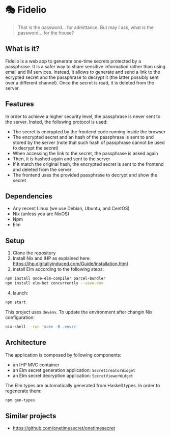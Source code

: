 # 🎭 Fidelio
>That is the password... for admittance. But may I ask, what is the password... for the house?

## What is it? ##
Fidelio is a web app to generate one-time secrets protected by a passphrase. It is a safer way to share sensitive information rather than using email and IM services. Instead, it allows to generate and send a link to the ecrypted secret and the passphrase to decrypt it (the latter possibly sent over a different channel). Once the secret is read, it is deleted from the server.

## Features ##
In order to achieve a higher security level, the passphrase is never sent to the server. Insted, the following protocol is used:
- The secret is encrypted by the frontend code running inside the browser
- The encrypted secret and an hash of the passphrase is sent to and stored by the server (note that such hash of passphrase cannot be used to decrypt the secret)
- When accessing the link to the secret, the passphrase is asked again
- Then, it is hashed again and sent to the server
- If it match the original hash, the encrypted secret is sent to the frontend and deleted from the server
- The frontend uses the provided passphrase to decrypt and show the secret

## Dependencies ##
* Any recent Linux (we use Debian, Ubuntu, and CentOS)
* Nix (unless you are NixOS)
* Npm
* Elm

## Setup  ##

1. Clone the repository
2. Install Nix and IHP as explained here: https://ihp.digitallyinduced.com/Guide/installation.html
3. install Elm according to the following steps:
```bash
npm install node-elm-compiler parcel-bundler
npm install elm-hot concurrently --save-dev
```
4. launch:

```bash
npm start
```

This project uses `devenv`. To update the environment after changin Nix configuration:
```bash
nix-shell --run 'make -B .envrc'
```

## Architecture ##

The application is composed by following components:
- an IHP MVC container
- an Elm secret generation application: `SecretCreatorWidget`
- an Elm secret decryption application: `SecretViewerWidget`

The Elm types are automatically generated from Haskell types. In order to regenerate them:
```bash
npm gen-types
```

## Similar projects ##
* https://github.com/onetimesecret/onetimesecret